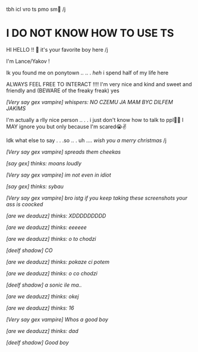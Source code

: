 tbh icl vro ts pmo sm🥀 /j

# I DO NOT KNOW HOW TO USE TS

HI HELLO !! 💨 it's your favorite boy here /j 

I'm Lance/Yakov ! 

Ik you found me on ponytown .. .. . *heh* i spend half of my life here 

ALWAYS FEEL FREE TO INTERACT !!!! I'm very nice and kind and sweet and friendly and (BEWARE of the freaky freak) yes 

*[Very say gex vampire] whispers: NO CZEMU JA MAM BYC DILFEM JAKIMS*

I'm actually a rlly nice person .. . . i just don't know how to talk to ppl🥀🥀 I MAY ignore you but only because I'm scared😭✌️

Idk what else to say . . .so .. . uh ....  *wish you a merry christmas* /j 


*[Very say gex vampire] spreads them cheekas*

*[say gex] thinks: moans loudly*

*[Very say gex vampire] im not even in idiot*

*[say gex] thinks: sybau*


*[Very say gex vampire] bro istg if you keep taking these screenshots your ass is coocked*


*[are we deaduzz] thinks: XDDDDDDDDD*

*[are we deaduzz] thinks: eeeeee*

*[are we deaduzz] thinks: o to chodzi*

*[deelf shadow] CO*

*[are we deaduzz] thinks: pokaze ci potem*

*[are we deaduzz] thinks: o co chodzi*

*[deelf shadow] a sonic ile ma..*

*[are we deaduzz] thinks: okej*

*[are we deaduzz] thinks: 16*


*[Very say gex vampire] Whos a good boy*


*[are we deaduzz] thinks: dad*

*[deelf shadow] Good boy*
